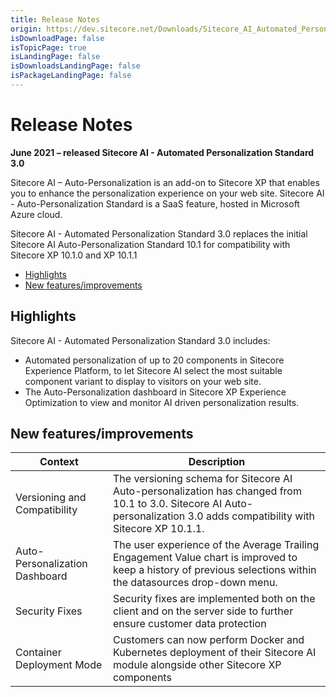 ```yaml
---
title: Release Notes
origin: https://dev.sitecore.net/Downloads/Sitecore_AI_Automated_Personalization_Standard/3x/Sitecore_AI_Automated_Personalization_Standard_300/Release_Notes
isDownloadPage: false
isTopicPage: true
isLandingPage: false
isDownloadsLandingPage: false
isPackageLandingPage: false
---
```


# Release Notes

**June 2021 – released Sitecore AI - Automated Personalization Standard 3.0**

Sitecore AI – Auto-Personalization is an add-on to Sitecore XP that enables you to enhance the personalization experience on your web site. Sitecore AI - Auto-Personalization Standard is a SaaS feature, hosted in Microsoft Azure cloud.

Sitecore AI - Automated Personalization Standard 3.0 replaces the initial Sitecore AI Auto-Personalization Standard 10.1 for compatibility with Sitecore XP 10.1.0 and XP 10.1.1

-   [Highlights](#Highlights)
-   [New features/improvements](#New)

## Highlights

Sitecore AI - Automated Personalization Standard 3.0 includes:

-   Automated personalization of up to 20 components in Sitecore Experience Platform, to let Sitecore AI select the most suitable component variant to display to visitors on your web site.
-   The Auto-Personalization dashboard in Sitecore XP Experience Optimization to view and monitor AI driven personalization results.

## New features/improvements

 | Context | Description |
 | --- | --- |
 | Versioning and Compatibility​​ | The versioning schema for Sitecore AI Auto-personalization has changed from 10.1 to 3.0. Sitecore AI Auto-personalization 3.0 adds compatibility with Sitecore XP 10.1.1. |
 | ​​​Auto-Personalization Dashboard | The user experience of the Average Trailing Engagement Value chart is improved to keep a history of previous selections within the datasources drop-down menu. |
 | ​​Security Fixes | Security fixes are implemented both on the client and on the server side to further ensure customer data protection |
 | ​​Container Deployment Mode | Customers can now perform Docker and Kubernetes deployment of their Sitecore AI module alongside other Sitecore XP components |